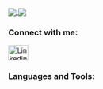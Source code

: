 <a href="https://github.com/anuraghazra/github-readme-stats">
  <img align="center" src="https://github-readme-stats.vercel.app/api?username=StefanoFerrari0&theme=radical&count_private=true" />
</a>
<a href="ttps://github.com/anuraghazra/github-readme-stats">
  <img align="center" src="https://github-readme-stats.vercel.app/api/top-langs/?username=StefanoFerrari0&theme=radical&exclude_repo=MundoPc" />
</a>

<h3 align="left">Connect with me:</h3>
<p align="left">
<a href="https://www.linkedin.com/in/stefanoferrari0/" target="blank"><img align="center" src="https://cdn.jsdelivr.net/npm/simple-icons@3.0.1/icons/linkedin.svg" alt="Linkedin" height="30" width="40" style={{backgroundColor: "white"}} /></a>
</p>

<h3 align="left">Languages and Tools:</h3>
